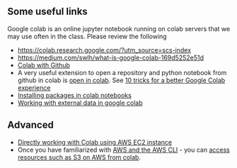 
## Some useful links

Google colab is an online jupyter notebook running on colab servers that we may use often in the class. Please review the following

* https://colab.research.google.com/?utm_source=scs-index
* https://medium.com/swlh/what-is-google-colab-169d5252e51d
* [Colab with Github](https://colab.research.google.com/github/googlecolab/colabtools/blob/master/notebooks/colab-github-demo.ipynb#scrollTo=8J3NBxtZpPcK)
* A very useful extension to open a repository and python notebook from github in colab is [open in colab](https://chrome.google.com/webstore/detail/open-in-colab/iogfkhleblhcpcekbiedikdehleodpjo?hl=en). See [10 tricks for a better Google Colab experience](https://towardsdatascience.com/10-tips-for-a-better-google-colab-experience-33f8fe721b82)
* [Installing packages in colab notebooks](https://colab.research.google.com/notebooks/snippets/importing_libraries.ipynb) 
* [Working with external data in google colab](https://colab.research.google.com/notebooks/io.ipynb)

## Advanced
 * [Directly working with Colab using AWS EC2 instance](https://towardsdatascience.com/connecting-google-colab-to-an-amazon-ec2-instance-b61be9f9cf30)
 *  Once you have familiarized with [AWS and the AWS CLI](../aws/) - you can [access resources such as S3 on AWS from colab](https://medium.com/@lily_su/accessing-s3-bucket-from-google-colab-16f7ee6c5b51).
